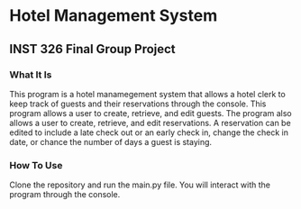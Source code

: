 # Hotel Management System
## INST 326 Final Group Project

### What It Is
This program is a hotel manamegement system that allows a hotel clerk to keep track of guests and their reservations through the console.
This program allows a user to create, retrieve, and edit guests. The program also allows a user to create, retrieve, and edit reservations. A reservation can be edited to include a late check out or an early check in, change the check in date, or chance the number of days a guest is staying.

### How To Use
Clone the repository and run the main.py file. You will interact with the program through the console.